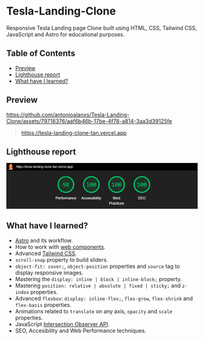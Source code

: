 # Tesla-Landing-Clone

Responsive Tesla Landing page Clone built using HTML, CSS, Tailwind CSS, JavaScript and Astro for educational purposes.

## Table of Contents

- [Preview](#preview)
- [Lighthouse report](#lighthouse-report)
- [What have I learned?](#what-have-i-learned)

## Preview

https://github.com/antonioalanxs/Tesla-Landing-Clone/assets/79718376/aaf6b46b-17be-4f78-a814-3aa3d39125fe

> https://tesla-landing-clone-tan.vercel.app

## Lighthouse report

<p align="center">
  <img src="./README-files/Lighthouse%20report.png" alt="Lighthouse report" />
</p>

## What have I learned?

- [Astro](https://astro.build/) and its workflow.
- How to work with [web components](https://kinsta.com/blog/web-components/#:~:text=Web%20Components%20are%20custom%20HTML,but%20HelloWorld%20is%20common%20practice.).
- Advanced [Tailwind CSS](https://tailwindcss.com/).
- `scroll-snap` property to build sliders. 
- `object-fit: cover;`, `object-position` properties and `source` tag to display responsive images.
- Mastering the `display: inline | block | inline-block;` property.
- Mastering `position: relative | absolute | fixed | sticky;` and `z-index` properties.
- Advanced `flexbox`: `display: inline-flex;`, `flex-grow`, `flex-shrink` and `flex-basis` properties.
- Animations related to `translate` on any axis, `opacity` and `scale` properties.
- JavaScript [Intersection Observer API](https://developer.mozilla.org/en-US/docs/Web/API/Intersection_Observer_API).
- SEO, Accesibility and Web Performance techniques.
